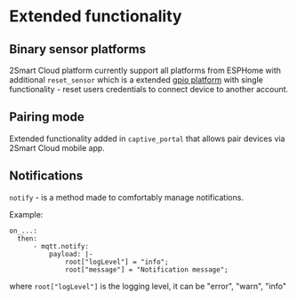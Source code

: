 # Extended functionality

## Binary sensor platforms

2Smart Cloud platform currently support all platforms from ESPHome with additional `reset_sensor` which is a extended [gpio platform](https://esphome.io/components/binary_sensor/gpio.html) with single functionality - reset users credentials to connect device to another account.

## Pairing mode

Extended functionality added in `captive_portal` that allows pair devices via 2Smart Cloud mobile app.

## Notifications

```notify``` - is a method made to comfortably manage notifications.

Example:

```
on_...:
  then:
	  - mqtt.notify:
		  payload: |-
			  root["logLevel"] = "info";
			  root["message"] = "Notification message";
```
where ```root["logLevel"]``` is the logging level, it can be "error", "warn", "info"